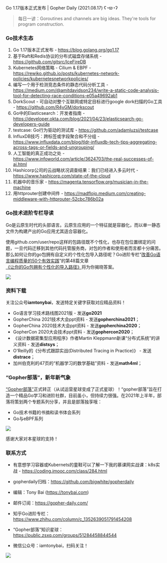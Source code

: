 Go 1.17版本正式发布 | Gopher Daily (2021.08.17) ʕ◔ϖ◔ʔ

>每日一谚：Goroutines and channels are big ideas. They're tools for program construction.

### Go技术生态

1. Go 1.17版本正式发布 - https://blog.golang.org/go1.17
2. 基于Raft和Redis协议的分布式磁盘存储系统 - https://github.com/gitsrc/IceFireDB
3. Kubernetes网络策略 - Cilium & EBPF - https://rewiko.github.io/posts/kubernetes-network-policies/kubernetesnetworkpolicies/
4. 编写一个用于检测竞态条件的静态代码分析工具 - https://medium.com/@amitdavidson234/write-a-static-code-analysis-tool-for-detecting-race-conditions-e05a49692ab1
5. DorkScout - 可自动对整个互联网或特定目标进行google dork扫描的Go工具 - https://github.com/R4yGM/dorkscout
6. Go中的Elasticsearch：开发者指南 - https://developer.okta.com/blog/2021/04/23/elasticsearch-go-developers-guide
7. testcase: Go行为驱动的测试库 - https://github.com/adamluzsi/testcase
8. InfluxDB技巧：跨标签或字段聚合和不分组 - https://www.influxdata.com/blog/tldr-influxdb-tech-tips-aggregating-across-tags-or-fields-and-ungrouping/
9. 人工智能的真正成功之处 - https://www.infoworld.com/article/3624703/the-real-successes-of-ai.html
10. Hashicorp公司的云战略状况调查结果：我们已经进入多云时代 - https://www.hashicorp.com/state-of-the-cloud
11. 机器中的音乐家 - https://magenta.tensorflow.org/musician-in-the-machine
12. 用httprouter创建中间件 - https://madflojo.medium.com/creating-middleware-with-httprouter-52cbc786b02a

### Go技术进阶专栏导读

Go是云原生时代的头部语言。云原生应用的一个特征就是容器化，而以单一静态文件为构建产出的Go应用尤其适合容器化。

使用github.com/user/repo这样的包路径既不个性化，也存在包位置绑定的问题，一旦代码迁移到其他代码托管服务商，对包的作者和使用者而言都十分痛苦。那么如何让你的go包拥有自定义的个性化包导入路径呢？Go进阶专栏“[改善Go语⾔编程质量的50个有效实践](https://mp.weixin.qq.com/s/RThCEQOdytQxwrMP7XRTRw)”的第48篇文章[《让你的Go包拥有个性化的导入路径》](https://www.imooc.com/read/87/article/2478)将为你揭晓答案。

![](http://image.tonybai.com/img/202011/go-column-pgo-with-qr-and-text.png)


### 资料下载

关注公众号**iamtonybai**，发送特定关键字获取对应精品资料！

* Go语言学习技术路线图2021版 - 发送**go2021**
* GopherChina 2021技术大会ppt资料 - 发送**gopherchina2021**；
* GopherChina 2020技术大会ppt资料 - 发送**gopherchina2020**；
* GopherCon 2020大会技术ppt资料 - 发送**gophercon2020**；
* 《设计数据密集型应用程序》作者Martin Kleppmann新课“分布式系统”的讲义资料 - 发送**distsys**；
* O'Reilly的《分布式跟踪实战(Distributed Tracing in Practice)》 - 发送**distrace**；
* 加州伯克利的47页的“机器学习的数学基础”资料 - 发送**math4ml**；

### “Gopher部落”，新年新气象

[“Gopher部落”](https://mp.weixin.qq.com/s/jUqAL7hf2GmMun64BJufEA)正式转正（从试运营星球变成了正式星球）！“gopher部落”旨在打造一个精品Go学习和进阶社群，目前虽小，但持续力很强。在2021年上半年，部落将策划两个专题系列分享，并且是部落独享哦：

* Go技术书籍的书摘和读书体会系列
* Go与eBPF系列

![](http://image.tonybai.com/img/202103/gopher-tribe-zsxq-card.png)

感谢大家对本星球的支持！

### 联系方式

* 有意想学习容器或Kubernets的童鞋可以了解一下我的慕课网实战课：k8s实战 - https://coding.imooc.com/class/284.html
* gopherdaily归档：https://github.com/bigwhite/gopherdaily

* 编辑：Tony Bai (https://tonybai.com)
* 邮件订阅：https://gopher-daily.com/
* 知乎Go进阶专栏：https://www.zhihu.com/column/c_1352639051791454208
* “Gopher部落”知识星球：https://public.zsxq.com/groups/51284458844544
* 微信公众号：iamtonybai，扫码关注！

![](http://image.tonybai.com/img/202011/qrcode_for_iamtonybai.jpg)

